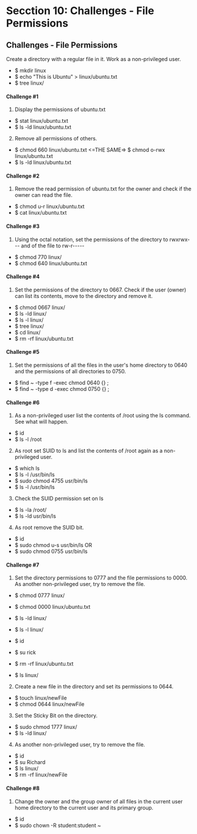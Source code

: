 # Secction 10: Challenges - File Permissions

## Challenges - File Permissions

Create a directory with a regular file in it. Work as a non-privileged user.

- $ mkdir linux
- $ echo "This is Ubuntu" > linux/ubuntu.txt
- $ tree linux/

#### Challenge #1

1. Display the permissions of ubuntu.txt

- $ stat linux/ubuntu.txt
- $ ls -ld linux/ubuntu.txt

2. Remove all permissions of others.

- $ chmod 660 linux/ubuntu.txt <=THE SAME=> $ chmod o-rwx linux/ubuntu.txt
- $ ls -ld linux/ubuntu.txt 

#### Challenge #2

1. Remove the read permission of ubuntu.txt for the owner and check if the owner can read the file.

- $ chmod u-r linux/ubuntu.txt
- $ cat linux/ubuntu.txt

#### Challenge #3

1. Using the octal notation, set the permissions of the directory to rwxrwx--- and of the file to rw-r-----

- $ chmod 770 linux/
- $ chmod 640 linux/ubuntu.txt

#### Challenge #4

1. Set the permissions of the directory to 0667. Check if the user (owner) can list its contents, move to the directory and remove it.

- $ chmod 0667 linux/
- $ ls -ld linux/
- $ ls -l linux/
- $ tree linux/
- $ cd linux/
- $ rm -rf linux/ubuntu.txt

#### Challenge #5

1. Set the permissions of all the files in the user's home directory to 0640 and the permissions of all directories to 0750.

- $ find ~ -type f -exec chmod 0640 {} \;
- $ find ~ -type d -exec chmod 0750 {} \;

#### Challenge #6

1. As a non-privileged user list the contents of /root using the ls command. See what will happen.
- $ id
- $ ls -l /root

2. As root set SUID to ls and list the contents of /root again as a non-privileged user.

- $ which ls
- $ ls -l /usr/bin/ls
- $ sudo chmod 4755 usr/bin/ls
- $ ls -l /usr/bin/ls



3. Check the SUID permission set on ls

- $ ls -la /root/
- $ ls -ld usr/bin/ls


4. As root remove the SUID bit.

- $ id
- $ sudo chmod u-s usr/bin/ls
OR
- $ sudo chmod 0755 usr/bin/ls

#### Challenge #7

1. Set the directory permissions to 0777 and the file permissions to 0000. As another non-privileged user, try to remove the file.

- $ chmod 0777 linux/
- $ chmod 0000 linux/ubuntu.txt

- $ ls -ld linux/
- $ ls -l linux/

- $ id
- $ su rick
- $ rm -rf linux/ubuntu.txt
- $ ls linux/

2. Create a new file in the directory and set its permissions to 0644.

- $ touch linux/newFile
- $ chmod 0644 linux/newFile

3. Set the Sticky Bit on the directory.

- $ sudo chmod 1777 linux/
- $ ls -ld linux/

4. As another non-privileged user, try to remove the file.

- $ id
- $ su Richard
- $ ls linux/
- $ rm -rf linux/newFile

#### Challenge #8

1. Change the owner and the group owner of all files in the current user home directory to the current user and its primary group.

- $ id 
- $ sudo chown -R student:student ~




